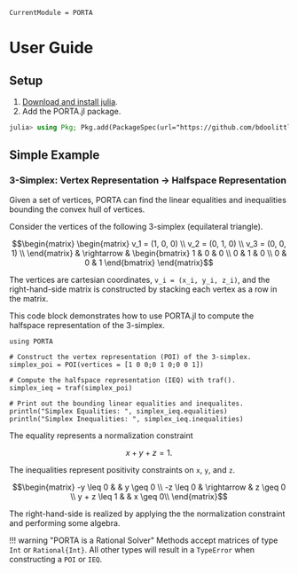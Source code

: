 ```@meta
CurrentModule = PORTA
```
# User Guide

## Setup

1. [Download and install julia](https://julialang.org/downloads/).
2. Add the PORTA.jl package.
```julia
julia> using Pkg; Pkg.add(PackageSpec(url="https://github.com/bdoolittle/PORTA.jl.git"))
```

## Simple Example

### 3-Simplex: Vertex Representation -> Halfspace Representation

Given a set of vertices, PORTA can find the linear equalities and
inequalities bounding the convex hull of vertices.

Consider the vertices of the following 3-simplex (equilateral triangle).

```math
\begin{matrix}
\begin{matrix}
v_1 = (1, 0, 0) \\
v_2 = (0, 1, 0) \\
v_3 = (0, 0, 1) \\
\end{matrix} & \rightarrow & \begin{bmatrix}
1 & 0 & 0 \\ 0 & 1 & 0 \\ 0 & 0 & 1
\end{bmatrix}
\end{matrix}
```

The vertices are cartesian coordinates, ``v_i = (x_i, y_i, z_i)``, and the right-hand-side
matrix is constructed by stacking each vertex as a row in the matrix.

This code block demonstrates how to use PORTA.jl to compute the halfspace
representation of the 3-simplex.

```@example
using PORTA

# Construct the vertex representation (POI) of the 3-simplex.
simplex_poi = POI(vertices = [1 0 0;0 1 0;0 0 1])

# Compute the halfspace representation (IEQ) with traf().
simplex_ieq = traf(simplex_poi)

# Print out the bounding linear equalities and inequalites.
println("Simplex Equalities: ", simplex_ieq.equalities)
println("Simplex Inequalities: ", simplex_ieq.inequalities)
```

The equality represents a normalization constraint

```math
x + y + z = 1.
```

The inequalities represent positivity constraints on ``x``, ``y``, and ``z``.

```math
\begin{matrix}
-y \leq 0 &  & y \geq 0 \\
-z \leq 0 & \rightarrow & z \geq 0 \\
y + z \leq 1 &  & x \geq 0\\
\end{matrix}
```

The right-hand-side is realized by applying the the normalization constraint and performing
some algebra.

!!! warning "PORTA is a Rational Solver"
    Methods accept matrices of type `Int` or `Rational{Int}`. All other types
    will result in a `TypeError` when constructing a `POI` or `IEQ`.
